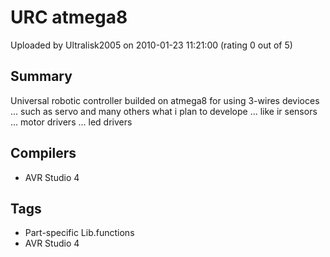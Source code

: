 # URC atmega8

Uploaded by Ultralisk2005 on 2010-01-23 11:21:00 (rating 0 out of 5)

## Summary

Universal robotic controller builded on atmega8 for using 3-wires devioces ... such as servo and many others what i plan to develope ... like ir sensors ... motor drivers ... led drivers

## Compilers

- AVR Studio 4

## Tags

- Part-specific Lib.functions
- AVR Studio 4
